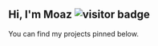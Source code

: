 ## Hi, I'm Moaz ![visitor badge](https://vbr.nathanchung.dev/badge?page_id==MoazSalemsBadge)

You can find my projects pinned below.
